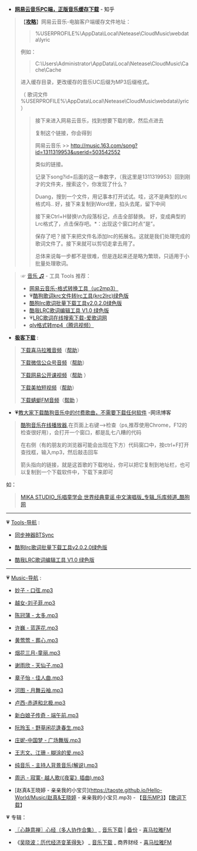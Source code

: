 - [**网易云音乐PC端，正版音乐缓存下载**](https://www.zhihu.com/question/40678992) - 知乎

> 【[**攻略**](https://www.52pojie.cn/forum.php?mod=viewthread&tid=790220)】网易云音乐-电脑客户端缓存文件地址：
> 
>> %USERPROFILE%\AppData\Local\Netease\CloudMusic\webdata\lyric
> 
> 例如：
> 
>> C:\Users\Administrator\AppData\Local\Netease\CloudMusic\Cache\Cache
> 
> 进入缓存目录，更改缓存的音乐UC后缀为MP3后缀格式。
> 
> （ 歌词文件 %USERPROFILE%\AppData\Local\Netease\CloudMusic\webdata\lyric）
>>  
>>  接下来进入网易云音乐，找到想要下载的歌，然后点进去
>>  
>>  复制这个链接，你会得到
>>  
>>  网易云音乐 >>  http://music.163.com/song?id=1311319953&userid=503542552
>>  
>>  类似的链接。
>>  
>>  记录下song?id=后面的这一串数字，（我这里是1311319953）回到刚才的文件夹，搜索这个，你发现了什么？
>>  
>>  Duang，搜到一个文件，用记事本打开试试。哇，这不是典型的Lrc格式吗.. 好，接下来复制到Word里，掐头去尾，留下中间
>>  
>>  接下来Ctrl+H替换\n为段落标记，点击全部替换。 好，变成典型的Lrc格式了，点击保存吧。*：出现这个窗口时点“是”。
>>  
>>  保存了吧？接下来把文件名添加lrc的拓展名。这就是我们处理完成的歌词文件了。接下来就可以剪切走拿去用了。
>>  
>>  总体来说每一步都不是很难，但是连起来还是略为繁琐，只适用于小批量处理歌词。

> ☞ [音乐 ♫](https://github.com/taoste/Hello-World/tree/master/Music) - 工具 Tools 推荐：
>  - [网易云音乐-格式转换工具（uc2mp3）](https://github.com/taoste/Hello-World/blob/master/Tools/网易云音乐-格式转换工具（uc2mp3）/ReadMe.md)
>  - 💗[酷狗歌词krc文件转lrc工具(krc2lrc)绿色版](https://github.com/taoste/Hello-World/tree/master/Tools/%E9%85%B7%E7%8B%97%E6%AD%8C%E8%AF%8Dkrc%E6%96%87%E4%BB%B6%E8%BD%AClrc(krc2lrc))
>  - [酷狗lrc歌词批量下载工具v2.0.2.0绿色版](https://github.com/taoste/Hello-World/tree/master/Tools/酷狗lrc歌词批量下载工具v2.0.2.0绿色版.zip) 
>  - [酷我LRC歌词编辑工具 V1.0 绿色版](https://github.com/taoste/Hello-World/tree/master/Tools/LRC%20V1.0.rar) 
>  - 💗[LRC歌词在线搜索下载-爱歌词网](http://www.22lrc.com/) 
>  - [qlv格式转mp4（腾讯视频）](https://github.com/taoste/Hello-World/tree/master/Tools/qlv格式转mp4（腾讯视频）)

- [**极客下载**](http://jikexiazai.cn/) : 

> [下载喜马拉雅音频](http://jikexiazai.cn/xmlyxz.html)（[帮助](http://jikexiazai.cn/xmly_help.html)）  
> 
> [下载微信公众号音频](http://jikexiazai.cn/wxxz.html)（[帮助](http://jikexiazai.cn/wxxz_help.html)） 
> 
> [下载网易公开课视频](http://jikexiazai.cn/gkkxz.html)（[帮助](http://jikexiazai.cn/wygkk_help.html) ） 
> 
> [下载美拍短视频](http://jikexiazai.cn/mpxz.html)（[帮助](http://jikexiazai.cn/mpxz_help.html)）  
> 
> [下载蜻蜓FM音频](http://jikexiazai.cn/qtfm.html)（[帮助](http://jikexiazai.cn/qtfm_help.html) ） 
> 
-  💗[教大家下载酷狗音乐中的付费歌曲，不需要下载任何软件](https://www.wonxun.net/share/301) -网讯博客
> 
> [酷狗音乐在线播放器](http://web.kugou.com),在页面上右键—>检查（ps,推荐使用Chrome，F12的检查很好用），会打开一个窗口，都是乱七八糟的代码
> 
> 在右侧（有的朋友的浏览器可能会出现在下方）代码窗口中，按ctrl+F打开查找框，输入mp3，然后敲击回车
> 
> 箭头指向的链接，就是这首歌的下载地址，你可以把它复制到地址栏，也可以复制到一个下载软件中，下载下来即可

如：
> [MIKA STUDIO_乐唱童学会 世界经典童谣 中文演唱版_专辑_乐库频道_酷狗网](https://www.kugou.com/yy/album/single/9266405.html)

-------------------------------------------------------------------

💗 [Tools-导航](https://github.com/taoste/Hello-World/tree/master/Tools) :

- [同步神器BTSync](https://github.com/taoste/Hello-World/tree/master/Technical%20File(PDF)/ProgramThink/BTSync)

- [酷狗lrc歌词批量下载工具v2.0.2.0绿色版](https://github.com/taoste/Hello-World/tree/master/Tools/酷狗lrc歌词批量下载工具v2.0.2.0绿色版.zip) 

- [酷我LRC歌词编辑工具 V1.0 绿色版](https://github.com/taoste/Hello-World/tree/master/Tools/LRC%20V1.0.rar) 

-------------------------------------------------------------------

💗 [Music-导航](https://github.com/taoste/Hello-World/tree/master/Music) :

- [妙子 - 口弦.mp3](https://taoste.github.io/Hello-World/Music/妙子%20-%20口弦.mp3)

- [越女-刘子菲.mp3](https://taoste.github.io/Hello-World/Music/越女-刘子菲.mp3)

- [陈冠蒲 - 太多.mp3](https://taoste.github.io/Hello-World/Music/陈冠蒲%20-%20太多.mp3)

- [许巍 - 蓝莲花.mp3](https://taoste.github.io/Hello-World/Music/许巍%20-%20蓝莲花.mp3)

- [黄莺莺 - 葬心.mp3](https://taoste.github.io/Hello-World/Music/黄莺莺%20-%20葬心.mp3)

- [烟花三月-童丽.mp3](https://taoste.github.io/Hello-World/Music/烟花三月-童丽.mp3)

- [谢雨欣 - 天仙子.mp3](https://taoste.github.io/Hello-World/Music/谢雨欣%20-%20天仙子.mp3)

- [章子怡 - 佳人曲.mp3](https://taoste.github.io/Hello-World/Music/章子怡%20-%20佳人曲.mp3)

- [河图 - 月舞云袖.mp3](https://taoste.github.io/Hello-World/Music/河图%20-%20月舞云袖.mp3)

- [卢西-赤道和北极.mp3](https://taoste.github.io/Hello-World/Music/卢西-赤道和北极.mp3)

- [新白娘子传奇 - 端午前.mp3](https://taoste.github.io/Hello-World/Music/新白娘子传奇%20-%20端午前.mp3)

- [阮玲玉 - 野草闲花逢春生.mp3](https://taoste.github.io/Hello-World/Music/阮玲玉%20-%20野草闲花逢春生.mp3)

- [庄妮-中国梦 - 广场舞版.mp3](https://taoste.github.io/Hello-World/Music/庄妮-中国梦%20-%20广场舞版.mp3)

- [王志文、江珊 - 糊涂的爱.mp3](https://taoste.github.io/Hello-World/Music/王志文、江珊%20-%20糊涂的爱.mp3)

- [纯音乐 - 主持人背景音乐(解说).mp3](https://taoste.github.io/Hello-World/Music/纯音乐%20-%20主持人背景音乐(解说).mp3)

- [周迅 - 寂寞- 越人歌(《夜宴》插曲).mp3](https://taoste.github.io/Hello-World/Music/%E5%91%A8%E8%BF%85%20-%20%E5%AF%82%E5%AF%9E%20-%20%E8%B6%8A%E4%BA%BA%E6%AD%8C(%E3%80%8A%E5%A4%9C%E5%AE%B4%E3%80%8B%E6%8F%92%E6%9B%B2).mp3)

- [赵真&王晓婷 - 亲亲我的小宝贝](https://taoste.github.io/Hello-World/Music/赵真&王晓婷 - 亲亲我的小宝贝.mp3) - 【[音乐MP3](https://music.163.com/#/song?id=5232921)】【[歌词下载](http://www.22lrc.com/geci/716464437)】

💗 专辑：

-  [〖心静意禅〗心经（多人协作合集）](https://www.ximalaya.com/yinyue/4185135/15009543) _ [音乐下载](http://audio.xmcdn.com/group7/M09/56/90/wKgDX1chvMODcIzYAUlSM09gag0469.mp3) | [备份](https://github.com/taoste/Hello-World/raw/master/Music/Health/%E3%80%90%E7%A6%85%E4%B8%8E%E6%B2%89%E3%80%91%E9%9D%99%E5%BF%83/%E3%80%96%E5%BF%83%E9%9D%99%E6%84%8F%E7%A6%85%E3%80%97%E5%BF%83%E7%BB%8F%EF%BC%88%E5%A4%9A%E4%BA%BA%E5%8D%8F%E4%BD%9C%E5%90%88%E9%9B%86%EF%BC%89%20.mp3) - [喜马拉雅FM](https://www.ximalaya.com/)

- 《[吴晓波：历代经济变革得失](https://www.ximalaya.com/shangye/291242/)》 _ [音乐下载](https://github.com/taoste/Hello-World/tree/master/Music/%E5%90%B4%E6%99%93%E6%B3%A2%EF%BC%9A%E5%8E%86%E4%BB%A3%E7%BB%8F%E6%B5%8E%E5%8F%98%E9%9D%A9%E5%BE%97%E5%A4%B1) _ 商界财经 - [喜马拉雅FM](https://www.ximalaya.com/)

